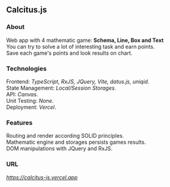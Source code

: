 ## Calcitus.js     

### About      

Web app with 4 mathematic game: **Schema, Line, Box and Text**    
You can try to solve a lot of interesting task and earn points.    
Save each game's points and look results on chart.    
  
### Technologies   

Frontend: *TypeScript, RxJS, JQuery, Vite, datus.js, uniqid*.         
State Management: *Local/Session Storages*.      
API: *Canvas*.           
Unit Testing: *None*.    
Deployment: *Vercel*.      

### Features  

Routing and render according SOLID principles.        
Mathematic engine and storages persists games results.        
DOM manipulations with JQuery and RxJS.      

### URL  

*https://calcitus-js.vercel.app*
